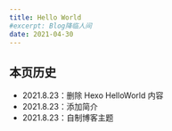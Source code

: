 ```yaml
---
title: Hello World
#excerpt: Blog降临人间
date: 2021-04-30
---
```


## 本页历史

- 2021.8.23：删除 Hexo HelloWorld 内容
- 2021.8.23：添加简介
- 2021.8.23：自制博客主题

